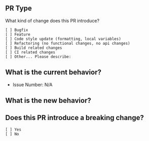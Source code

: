 ## PR Type

What kind of change does this PR introduce?

<!-- Please check the one that applies to this PR using "x". -->

```
[ ] Bugfix
[ ] Feature
[ ] Code style update (formatting, local variables)
[ ] Refactoring (no functional changes, no api changes)
[ ] Build related changes
[ ] CI related changes
[ ] Other... Please describe:
```

## What is the current behavior?

<!-- Please describe the current behavior that you are modifying, or link to a relevant issue. -->

- Issue Number: N/A

## What is the new behavior?

<!-- Please include a summary of the change and which issue is fixed. Please provide the motivation for why this change is necessary at this stage of the product development cycle. -->

## Does this PR introduce a breaking change?

```
[ ] Yes
[ ] No
```

<!-- If this PR contains a breaking change, please describe the impact and migration path for existing applications below. -->
